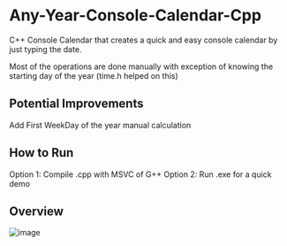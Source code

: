 # Any-Year-Console-Calendar-Cpp

C++ Console Calendar that creates a quick and easy console calendar by just typing the date.

Most of the operations are done manually with exception of knowing the starting day of the year (time.h helped on this)

## Potential Improvements
Add First WeekDay of the year manual calculation

## How to Run
Option 1: Compile .cpp with MSVC of G++
Option 2: Run .exe for a quick demo

## Overview
![image](https://user-images.githubusercontent.com/87340855/216381185-9bb18388-b726-446a-b7ab-229fa7bc0dff.png)

